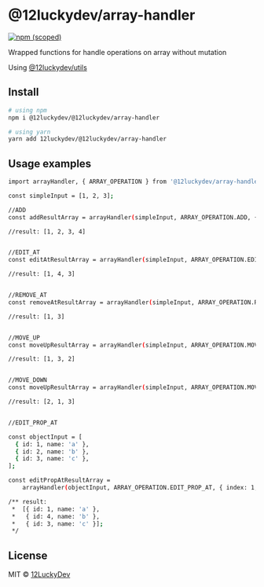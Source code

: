 # @12luckydev/array-handler

[![npm (scoped)](https://img.shields.io/npm/v/@12luckydev/array-handler)](https://www.npmjs.com/package/@12luckydev/array-handler)

Wrapped functions for handle operations on array without mutation

Using [@12luckydev/utils](https://www.npmjs.com/package/@12luckydev/utils)

## Install

```sh
# using npm
npm i @12luckydev/@12luckydev/array-handler

# using yarn
yarn add 12luckydev/@12luckydev/array-handler
```

## Usage examples

```sh
import arrayHandler, { ARRAY_OPERATION } from '@12luckydev/array-handler';

const simpleInput = [1, 2, 3];

//ADD
const addResultArray = arrayHandler(simpleInput, ARRAY_OPERATION.ADD, { newValue: 4 });

//result: [1, 2, 3, 4]


//EDIT_AT
const editAtResultArray = arrayHandler(simpleInput, ARRAY_OPERATION.EDIT_AT, { newValue: 4, index: 1 });

//result: [1, 4, 3]


//REMOVE_AT
const removeAtResultArray = arrayHandler(simpleInput, ARRAY_OPERATION.REMOVE_AT, { index: 1 });

//result: [1, 3]


//MOVE_UP
const moveUpResultArray = arrayHandler(simpleInput, ARRAY_OPERATION.MOVE_UP, { index: 1 });

//result: [1, 3, 2]


//MOVE_DOWN
const moveUpResultArray = arrayHandler(simpleInput, ARRAY_OPERATION.MOVE_DOWN, { index: 1 });

//result: [2, 1, 3]


//EDIT_PROP_AT

const objectInput = [
  { id: 1, name: 'a' },
  { id: 2, name: 'b' },
  { id: 3, name: 'c' },
];

const editPropAtResultArray =
    arrayHandler(objectInput, ARRAY_OPERATION.EDIT_PROP_AT, { index: 1, key: 'id', propValue: 4 });

/** result:
 *  [{ id: 1, name: 'a' },
 *   { id: 4, name: 'b' },
 *   { id: 3, name: 'c' }];
 */

```

## License

MIT © [12LuckyDev](https://github.com/12LuckyDev)
